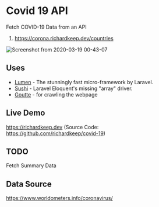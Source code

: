 # Covid 19 API

Fetch COVID-19 Data from an API
1. https://corona.richardkeep.dev/countries 

![Screenshot from 2020-03-19 00-43-07](https://user-images.githubusercontent.com/3874381/77010353-a6960e80-697a-11ea-8e59-df3352935d77.png)

## Uses
- [Lumen](https://lumen.laravel.com/) - The stunningly fast micro-framework by Laravel.
- [Sushi](https://github.com/calebporzio/sushi) - Laravel Eloquent's missing "array" driver.
- [Goutte](https://github.com/FriendsOfPHP/Goutte) - for crawling the webpage

## Live Demo 
https://richardkeep.dev (Source Code: https://github.com/richardkeep/covid-19)

## TODO
Fetch Summary Data

## Data Source 
https://www.worldometers.info/coronavirus/
